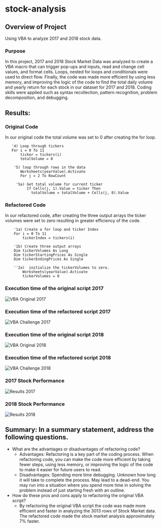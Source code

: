 # stock-analysis
## Overview of Project
Using VBA to analyze 2017 and 2018 stock data.
### Purpose
In this project, 2017 and 2018 Stock Market Data was analyzed to create a VBA macro that can trigger pop-ups and inputs, read and change cell values, and format cells. Loops, nested for loops and conditionals were used to direct flow. Finally, the code was made more efficient by using less memory, and improving the logic of the code to find the total daily volume and yearly return for each stock in our dataset for 2017 and 2018. Coding skills were applied such as syntax recollection, pattern recognition, problem decomposition, and debugging.
## Results: 
### Original Code
In our original code the total volume was set to 0 after creating the for loop.
```VBScript
   '4) Loop through tickers
   For i = 0 To 11
       ticker = tickers(i)
       totalVolume = 0
       
    '5) loop through rows in the data
       Worksheets(yearValue).Activate
       For j = 2 To RowCount
     
     '5a) Get total volume for current ticker
          If Cells(j, 1).Value = ticker Then
            totalVolume = totalVolume + Cells(j, 8).Value
```
### Refactored Code
In our refactored code, after creating the three output arrays the ticker volumes were set to zero resulting in greater efficiency of the code.
```VBScript
    '1a) Create a for loop and ticker Index
    For i = 0 To 11
        tickerIndex = tickers(i)

    '1b) Create three output arrays
    Dim tickerVolumes As Long
    Dim tickerStartingPrices As Single
    Dim tickerEndingPrices As Single
    
    ''2a)  initialize the tickerVolumes to zero.
        Worksheets(yearValue).Activate
        tickerVolumes = 0
```
### Execution time of the original script 2017
![VBA Original 2017](Resources/VBA_Original_2017.png)
### Execution time of the refactored script 2017
![VBA Challenge 2017](Resources/VBA_Challenge_2017.png)
### Execution time of the original script 2018
![VBA Original 2018](Resources/VBA_Original_2018.png)
### Execution time of the refactored script 2018
![VBA Challenge 2018](Resources/VBA_Challenge_2018.png)
### 2017 Stock Performance
![Results 2017](Resources/2017_Results.png)
### 2018 Stock Performance
![Results 2018](Resources/2018_Results.png)

## Summary: In a summary statement, address the following questions.
- What are the advantages or disadvantages of refactoring code?
  - Advantages: Refactoring is a key part of the coding process. When refactoring code, you can make the code more efficient by taking fewer steps, using less memory, or improving the logic of the code to make it easier for future users to read. 
  - Disadvantages: Spending more time debugging. Unknown how long it will take to complete the process. May lead to a dead-end. You may run into a situation where you spend more time in solving the problem instead of just starting fresh with an outline.
- How do these pros and cons apply to refactoring the original VBA script?
  - By refactoring the original VBA script the code was made more efficient and faster in analyzing the 3013 rows of Stock Market data. The refactored code made the stock market analysis approximately 7% faster.
